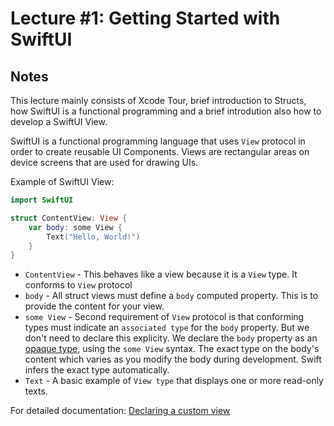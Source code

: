 # Lecture #1: Getting Started with SwiftUI

## Notes


This lecture mainly consists of Xcode Tour, brief introduction to Structs, how SwiftUI is a functional programming and a brief introdution also how to develop a SwiftUI View.

SwiftUI is a functional programming language that uses `View` protocol in order to create reusable UI Components. Views are rectangular areas on device screens that are used for drawing UIs.

Example of SwiftUI View:
```swift
import SwiftUI

struct ContentView: View {
    var body: some View {
        Text("Hello, World!")
    }
}
```

- `ContentView` - This behaves like a view because it is a `View` type. It conforms to `View` protocol
- `body` - All struct views must define a `body` computed property. This is to provide the content for your view.
- `some View` - Second requirement of `View` protocol is that conforming types must indicate an `associated type` for the `body` property. But we don't need to declare this explicity. We declare the `body` property as an [opaque type](https://docs.swift.org/swift-book/LanguageGuide/OpaqueTypes.html), using the `some View` syntax. The exact type on the body's content which varies as you modify the body during development. Swift infers the exact type automatically.
- `Text` - A basic example of `View type` that displays one or more read-only texts.



For detailed documentation:
[Declaring a custom view](https://developer.apple.com/documentation/swiftui/declaring-a-custom-view)